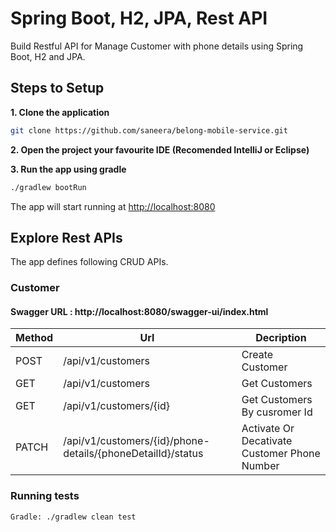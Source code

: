 
# Spring Boot, H2, JPA, Rest API

Build Restful API for Manage Customer with phone details using Spring Boot, H2 and JPA.

## Steps to Setup

**1. Clone the application**

```bash
git clone https://github.com/saneera/belong-mobile-service.git
```

**2. Open the project your favourite IDE (Recomended IntelliJ or Eclipse)**

**3. Run the app using gradle**

```bash
./gradlew bootRun
```
The app will start running at <http://localhost:8080>

## Explore Rest APIs

The app defines following CRUD APIs.
 
### Customer

#### Swagger URL : http://localhost:8080/swagger-ui/index.html

| Method | Url                                                         | Decription                                   | 
|--------|-------------------------------------------------------------|----------------------------------------------| 
| POST   | /api/v1/customers                                           | Create Customer                              |
| GET    | /api/v1/customers                                           | Get Customers                                | 
| GET    | /api/v1/customers/{id}                                      | Get Customers By cusromer Id                 | 
| PATCH  | /api/v1/customers/{id}/phone-details/{phoneDetailId}/status | Activate Or Decativate Customer Phone Number |


### Running tests 
```bash
Gradle: ./gradlew clean test
```